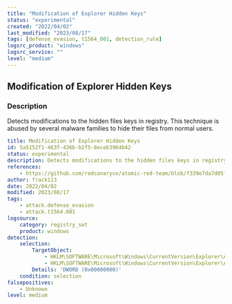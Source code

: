 ```yaml
---
title: "Modification of Explorer Hidden Keys"
status: "experimental"
created: "2022/04/02"
last_modified: "2023/08/17"
tags: [defense_evasion, t1564_001, detection_rule]
logsrc_product: "windows"
logsrc_service: ""
level: "medium"
---
```


## Modification of Explorer Hidden Keys

### Description

Detects modifications to the hidden files keys in registry. This technique is abused by several malware families to hide their files from normal users.

```yml
title: Modification of Explorer Hidden Keys
id: 5a5152f1-463f-436b-b2f5-8eceb3964b42
status: experimental
description: Detects modifications to the hidden files keys in registry. This technique is abused by several malware families to hide their files from normal users.
references:
    - https://github.com/redcanaryco/atomic-red-team/blob/f339e7da7d05f6057fdfcdd3742bfcf365fee2a9/atomics/T1564.001/T1564.001.md#atomic-test-8---hide-files-through-registry
author: frack113
date: 2022/04/02
modified: 2023/08/17
tags:
    - attack.defense_evasion
    - attack.t1564.001
logsource:
    category: registry_set
    product: windows
detection:
    selection:
        TargetObject:
            - HKLM\SOFTWARE\Microsoft\Windows\CurrentVersion\Explorer\Advanced\ShowSuperHidden
            - HKLM\SOFTWARE\Microsoft\Windows\CurrentVersion\Explorer\Advanced\Hidden
        Details: 'DWORD (0x00000000)'
    condition: selection
falsepositives:
    - Unknown
level: medium

```
